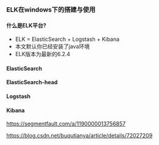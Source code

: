

### ELK在windows下的搭建与使用

#### 什么是ELK平台?

- ELK = ElasticSearch + Logstash + Kibana
- 本文默认你已经安装了java环境
- ELK版本为最新的6.2.4

#### ElasticSearch

#### ElasticSearch-head

#### Logstash

#### Kibana

https://segmentfault.com/a/1190000013756857

https://blog.csdn.net/buqutianya/article/details/72027209

